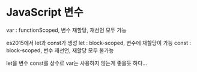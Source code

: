 
# JavaScript 변수
var : functionScoped, 변수 재할당, 재선언 모두 가능

es2015에서 let과 const가 생성
let : block-scoped,  변수에 재할당이 가능
const : block-scoped, 변수 재선언, 재할당 모두 불가능

let을 변수 const를 상수로 var는 사용하지 않는게 좋을듯 하다...

